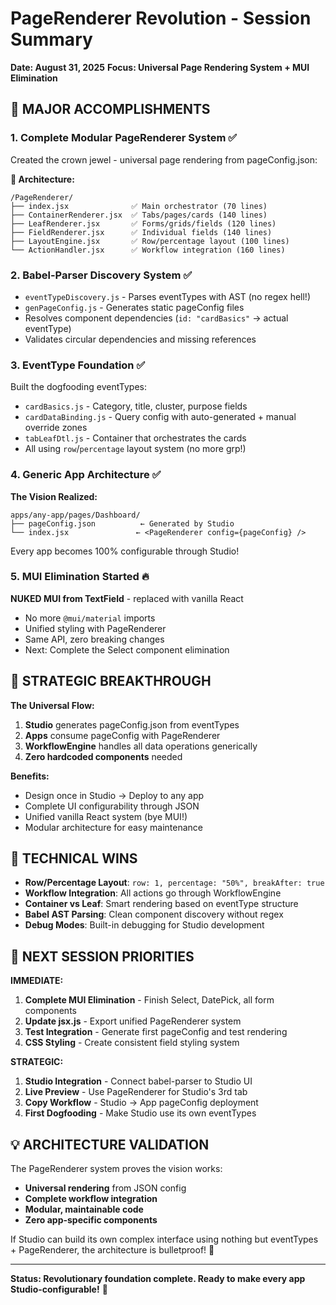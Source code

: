 # PageRenderer Revolution - Session Summary

**Date: August 31, 2025**
**Focus: Universal Page Rendering System + MUI Elimination**

## 🚀 MAJOR ACCOMPLISHMENTS

### 1. Complete Modular PageRenderer System ✅
Created the crown jewel - universal page rendering from pageConfig.json:

**📁 Architecture:**
```
/PageRenderer/
├── index.jsx              ✅ Main orchestrator (70 lines)
├── ContainerRenderer.jsx  ✅ Tabs/pages/cards (140 lines)  
├── LeafRenderer.jsx       ✅ Forms/grids/fields (120 lines)
├── FieldRenderer.jsx      ✅ Individual fields (140 lines)
├── LayoutEngine.jsx       ✅ Row/percentage layout (100 lines)
└── ActionHandler.jsx      ✅ Workflow integration (160 lines)
```

### 2. Babel-Parser Discovery System ✅
- `eventTypeDiscovery.js` - Parses eventTypes with AST (no regex hell!)
- `genPageConfig.js` - Generates static pageConfig files
- Resolves component dependencies (`id: "cardBasics"` → actual eventType)
- Validates circular dependencies and missing references

### 3. EventType Foundation ✅
Built the dogfooding eventTypes:
- `cardBasics.js` - Category, title, cluster, purpose fields
- `cardDataBinding.js` - Query config with auto-generated + manual override zones
- `tabLeafDtl.js` - Container that orchestrates the cards
- All using `row`/`percentage` layout system (no more grp!)

### 4. Generic App Architecture ✅
**The Vision Realized:**
```
apps/any-app/pages/Dashboard/
├── pageConfig.json          ← Generated by Studio
└── index.jsx               ← <PageRenderer config={pageConfig} />
```

Every app becomes 100% configurable through Studio!

### 5. MUI Elimination Started 🔥
**NUKED MUI from TextField** - replaced with vanilla React
- No more `@mui/material` imports
- Unified styling with PageRenderer
- Same API, zero breaking changes
- Next: Complete the Select component elimination

## 🎯 STRATEGIC BREAKTHROUGH

**The Universal Flow:**
1. **Studio** generates pageConfig.json from eventTypes
2. **Apps** consume pageConfig with PageRenderer  
3. **WorkflowEngine** handles all data operations generically
4. **Zero hardcoded components** needed

**Benefits:**
- Design once in Studio → Deploy to any app
- Complete UI configurability through JSON
- Unified vanilla React system (bye MUI!)
- Modular architecture for easy maintenance

## 🔧 TECHNICAL WINS

- **Row/Percentage Layout**: `row: 1, percentage: "50%", breakAfter: true`
- **Workflow Integration**: All actions go through WorkflowEngine
- **Container vs Leaf**: Smart rendering based on eventType structure
- **Babel AST Parsing**: Clean component discovery without regex
- **Debug Modes**: Built-in debugging for Studio development

## 🚀 NEXT SESSION PRIORITIES

**IMMEDIATE:**
1. **Complete MUI Elimination** - Finish Select, DatePick, all form components
2. **Update jsx.js** - Export unified PageRenderer system
3. **Test Integration** - Generate first pageConfig and test rendering
4. **CSS Styling** - Create consistent field styling system

**STRATEGIC:**
1. **Studio Integration** - Connect babel-parser to Studio UI
2. **Live Preview** - Use PageRenderer for Studio's 3rd tab
3. **Copy Workflow** - Studio → App pageConfig deployment
4. **First Dogfooding** - Make Studio use its own eventTypes

## 💡 ARCHITECTURE VALIDATION

The PageRenderer system proves the vision works:
- **Universal rendering** from JSON config
- **Complete workflow integration** 
- **Modular, maintainable code**
- **Zero app-specific components**

If Studio can build its own complex interface using nothing but eventTypes + PageRenderer, the architecture is bulletproof! 🎯

---
**Status: Revolutionary foundation complete. Ready to make every app Studio-configurable!** 🎉